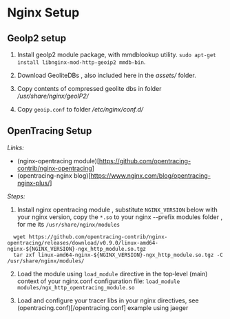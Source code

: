# Nginx Setup

## GeoIp2 setup

1. Install geoIp2 module package, with mmdblookup utility.  `sudo apt-get install libnginx-mod-http-geoip2 mmdb-bin`.

2. Download GeoliteDBs , also included here in the *assets/* folder.

3. Copy contents of compressed geolite dbs in folder */usr/share/nginx/geoIP2/*

4. Copy `geoip.conf` to folder */etc/nginx/conf.d/*

## OpenTracing Setup

*Links:*

 - (nginx-opentracing module)[https://github.com/opentracing-contrib/nginx-opentracing]
 - (opentracing-nginx blog)[https://www.nginx.com/blog/opentracing-nginx-plus/]

*Steps:*

1. Install nginx opentracing module , substitute `NGINX_VERSION` below with your nginx version,
   copy the `*.so` to your nginx --prefix modules folder , for me its `/usr/share/nginx/modules`

  ```
    wget https://github.com/opentracing-contrib/nginx-opentracing/releases/download/v0.9.0/linux-amd64-nginx-${NGINX_VERSION}-ngx_http_module.so.tgz
    tar zxf linux-amd64-nginx-${NGINX_VERSION}-ngx_http_module.so.tgz -C /usr/share/nginx/modules/
  ```

2. Load the module using `load_module` directive in the top‑level (main) context of your nginx.conf configuration file:
   `load_module modules/ngx_http_opentracing_module.so`

3. Load and configure your tracer libs in your nginx directives, see (opentracing.conf)[/opentracing.conf] example using jaeger